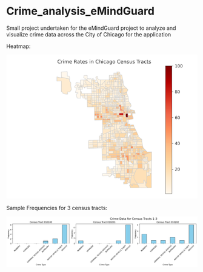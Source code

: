 # Crime_analysis_eMindGuard
Small project undertaken for the eMindGuard project to analyze and visualize crime data across the City of Chicago for the application

Heatmap:

![alt text](https://github.com/SayeVikram/Crime_analysis_eMindGuard/blob/main/heatmap.png "Heatmap of crime rates in Chicago")


Sample Frequencies for 3 census tracts:

![alt text](https://github.com/SayeVikram/Crime_analysis_eMindGuard/blob/main/freqs.png "Sample Frequencies for 3 census tracts")
